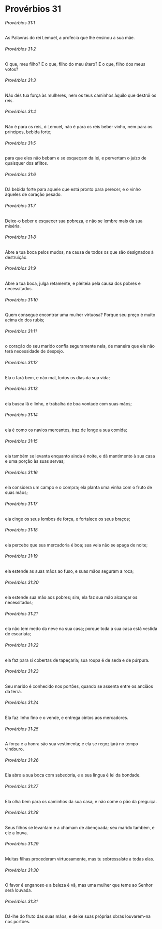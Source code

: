 # Provérbios 31

###### Provérbios 31:1

As Palavras do rei Lemuel, a profecia que lhe ensinou a sua mãe.

###### Provérbios 31:2

O que, meu filho? E o que, filho do meu útero? E o que, filho dos meus votos?

###### Provérbios 31:3

Não dês tua força às mulheres, nem os teus caminhos àquilo que destrói os reis.

###### Provérbios 31:4

Não é para os reis, ó Lemuel, não é para os reis beber vinho, nem para os príncipes, bebida forte;

###### Provérbios 31:5

para que eles não bebam e se esqueçam da lei, e pervertam o juízo de quaisquer dos aflitos.

###### Provérbios 31:6

Dá bebida forte para aquele que está pronto para perecer, e o vinho àqueles de coração pesado.

###### Provérbios 31:7

Deixe-o beber e esquecer sua pobreza, e não se lembre mais da sua miséria.

###### Provérbios 31:8

Abre a tua boca pelos mudos, na causa de todos os que são designados à destruição.

###### Provérbios 31:9

Abre a tua boca, julga retamente, e pleiteia pela causa dos pobres e necessitados.

###### Provérbios 31:10

Quem consegue encontrar uma mulher virtuosa? Porque seu preço é muito acima do dos rubis;

###### Provérbios 31:11

o coração do seu marido confia seguramente nela, de maneira que ele não terá necessidade de despojo.

###### Provérbios 31:12

Ela o fará bem, e não mal, todos os dias da sua vida;

###### Provérbios 31:13

ela busca lã e linho, e trabalha de boa vontade com suas mãos;

###### Provérbios 31:14

ela é como os navios mercantes, traz de longe a sua comida;

###### Provérbios 31:15

ela também se levanta enquanto ainda é noite, e dá mantimento à sua casa e uma porção às suas servas;

###### Provérbios 31:16

ela considera um campo e o compra; ela planta uma vinha com o fruto de suas mãos;

###### Provérbios 31:17

ela cinge os seus lombos de força, e fortalece os seus braços;

###### Provérbios 31:18

ela percebe que sua mercadoria é boa; sua vela não se apaga de noite;

###### Provérbios 31:19

ela estende as suas mãos ao fuso, e suas mãos seguram a roca;

###### Provérbios 31:20

ela estende sua mão aos pobres; sim, ela faz sua mão alcançar os necessitados;

###### Provérbios 31:21

ela não tem medo da neve na sua casa; porque toda a sua casa está vestida de escarlata;

###### Provérbios 31:22

ela faz para si cobertas de tapeçaria; sua roupa é de seda e de púrpura.

###### Provérbios 31:23

Seu marido é conhecido nos portões, quando se assenta entre os anciãos da terra.

###### Provérbios 31:24

Ela faz linho fino e o vende, e entrega cintos aos mercadores.

###### Provérbios 31:25

A força e a honra são sua vestimenta; e ela se regozijará no tempo vindouro.

###### Provérbios 31:26

Ela abre a sua boca com sabedoria, e a sua língua é lei da bondade.

###### Provérbios 31:27

Ela olha bem para os caminhos da sua casa, e não come o pão da preguiça.

###### Provérbios 31:28

Seus filhos se levantam e a chamam de abençoada; seu marido também, e ele a louva.

###### Provérbios 31:29

Muitas filhas procederam virtuosamente, mas tu sobressaíste a todas elas.

###### Provérbios 31:30

O favor é enganoso e a beleza é vã, mas uma mulher que teme ao Senhor será louvada.

###### Provérbios 31:31

Dá-lhe do fruto das suas mãos, e deixe suas próprias obras louvarem-na nos portões.

